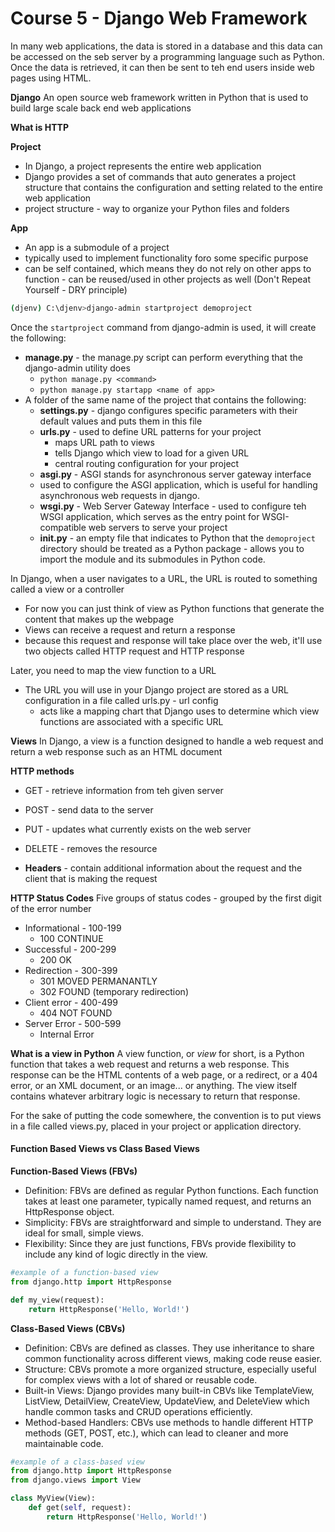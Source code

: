# Course 5 - Django Web Framework

In many web applications, the data is stored in a database and this data can be accessed on the seb server by a programming language such as Python. Once the data is retrieved, it can then be sent to teh end users inside web pages using HTML.

**Django**
An open source web framework written in Python that is used to build large scale back end web applications

**What is HTTP**

**Project**
- In Django, a project represents the entire web application
- Django provides a set of commands that auto generates a project structure that contains the configuration and setting related to the entire web application
- project structure - way to organize your Python files and folders 

**App**
- An app is a submodule of a project
- typically used to implement functionality foro some specific purpose
- can be self contained, which means they do not rely on other apps to function - can be reused/used in other projects as well (Don't Repeat Yourself - DRY principle)

```zsh
(djenv) C:\djenv>django-admin startproject demoproject 
```

Once the ```startproject``` command from django-admin is used, it will create the following:
- **manage.py** -  the manage.py script can perform everything that the django-admin utility does
  - ```python manage.py <command>```
  - ```python manage.py startapp <name of app>```
- A folder of the same name of the project that contains the following:
  - **settings.py** - django configures specific parameters with their default values and puts them in this file
  - **urls.py** - used to define URL patterns for your project
    - maps URL path to views
    - tells Django which view to load for a given URL
    - central routing configuration for your project
  - **asgi.py** - ASGI stands for asynchronous server gateway interface
  - used to configure the ASGI application, which is useful for handling asynchronous web requests in django.
  - **wsgi.py** - Web Server Gateway Interface - used to configure teh WSGI application, which serves as the entry point for WSGI-compatible web servers to serve your project
  - **__init__.py** - an empty file that indicates to Python that the `demoproject` directory should be treated as a Python package - allows you to import the module and its submodules in Python code.

In Django, when a user navigates to a URL, the URL is routed to something called a view or a controller
- For now you can just think of view as Python functions that generate the content that makes up the webpage
- Views can receive a request and return a response
- because this request and response will take place over the web, it'll use two objects called HTTP request and HTTP response

Later, you need to map the view function to a URL
- The URL you will use in your Django project are stored as a URL configuration in a file called urls.py - url config
  - acts like a mapping chart that Django uses to determine which view functions are associated with a specific URL 

**Views**
In Django, a view is a function designed to handle a web request and return a web response such as an HTML document

**HTTP methods**
- GET - retrieve information from teh given server
- POST - send data to the server
- PUT - updates what currently exists on the web server 
- DELETE - removes the resource

- **Headers** - contain additional information about the request and the client that is making the request

**HTTP Status Codes**
 Five groups of status codes - grouped by the first digit of the error number
- Informational - 100-199
  - 100 CONTINUE
- Successful - 200-299
  - 200 OK
- Redirection - 300-399
  - 301 MOVED PERMANANTLY
  - 302 FOUND (temporary redirection)
- Client error - 400-499
  - 404 NOT FOUND
- Server Error - 500-599 
  - Internal Error


**What is a view in Python**
A view function, or *view* for short, is a Python function that takes a web request and returns a web response.
This response can be the HTML contents of a web page, or a redirect, or a 404 error, or an XML document, or an image... or anything. The view itself contains whatever arbitrary logic is necessary to return that response. 


For the sake of putting the code somewhere, the convention is to put views in a file called views.py, placed in your project or application directory.

#### Function Based Views vs Class Based Views
**Function-Based Views (FBVs)**

- Definition: FBVs are defined as regular Python functions. Each function takes at least one parameter, typically named request, and returns an HttpResponse object.
- Simplicity: FBVs are straightforward and simple to understand. They are ideal for small, simple views.
- Flexibility: Since they are just functions, FBVs provide flexibility to include any kind of logic directly in the view.

```python
#example of a function-based view
from django.http import HttpResponse

def my_view(request):
    return HttpResponse('Hello, World!')
```

**Class-Based Views (CBVs)**
- Definition: CBVs are defined as classes. They use inheritance to share common functionality across different views, making code reuse easier.
- Structure: CBVs promote a more organized structure, especially useful for complex views with a lot of shared or reusable code.
- Built-in Views: Django provides many built-in CBVs like TemplateView, ListView, DetailView, CreateView, UpdateView, and DeleteView which handle common tasks and CRUD operations efficiently.
- Method-based Handlers: CBVs use methods to handle different HTTP methods (GET, POST, etc.), which can lead to cleaner and more maintainable code.


```python
#example of a class-based view
from django.http import HttpResponse
from django.views import View

class MyView(View):
    def get(self, request):
        return HttpResponse('Hello, World!')
```




